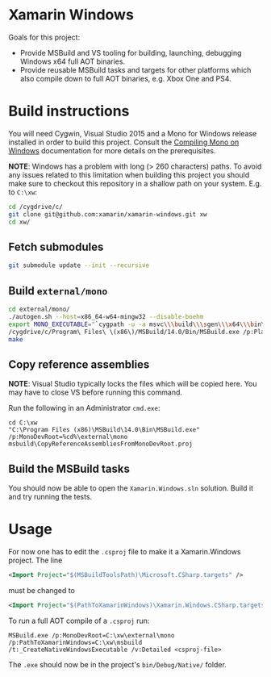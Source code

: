 Xamarin Windows
===============

Goals for this project:

 * Provide MSBuild and VS tooling for building, launching, debugging Windows
   x64 full AOT binaries.
 * Provide reusable MSBuild tasks and targets for other platforms which also
   compile down to full AOT binaries, e.g. Xbox One and PS4.

# Build instructions

You will need Cygwin, Visual Studio 2015 and a Mono for Windows release
installed in order to build this project. Consult the [Compiling Mono on
Windows](http://www.mono-project.com/docs/compiling-mono/windows/)
documentation for more details on the prerequisites.

**NOTE**: Windows has a problem with long (> 260 characters) paths. To avoid
any issues related to this limitation when building this project you should
make sure to checkout this repository in a shallow path on your system. E.g.
to `C:\xw`:

```bash
cd /cygdrive/c/
git clone git@github.com:xamarin/xamarin-windows.git xw
cd xw/
```

## Fetch submodules

```bash
git submodule update --init --recursive
```

## Build `external/mono`

```bash
cd external/mono/
./autogen.sh --host=x86_64-w64-mingw32 --disable-boehm
export MONO_EXECUTABLE="`cygpath -u -a msvc\\\build\\\sgen\\\x64\\\bin\\\Release\\\mono-sgen.exe`"
/cygdrive/c/Program\ Files\ \(x86\)/MSBuild/14.0/Bin/MSBuild.exe /p:PlatformToolset=v140 /p:Platform=x64 /p:Configuration=Release /p:MONO_TARGET_GC=sgen msvc/mono.sln
make
```

## Copy reference assemblies

**NOTE**: Visual Studio typically locks the files which will be copied here.
You may have to close VS before running this command.

Run the following in an Administrator `cmd.exe`:
```
cd C:\xw
"C:\Program Files (x86)\MSBuild\14.0\Bin\MSBuild.exe" /p:MonoDevRoot=%cd%\external\mono msbuild\CopyReferenceAssembliesFromMonoDevRoot.proj
```

## Build the MSBuild tasks

You should now be able to open the `Xamarin.Windows.sln` solution. Build it
and try running the tests.

# Usage

For now one has to edit the `.csproj` file to make it a Xamarin.Windows
project. The line

```xml
<Import Project="$(MSBuildToolsPath)\Microsoft.CSharp.targets" />
```

must be changed to 

```xml
<Import Project="$(PathToXamarinWindows)\Xamarin.Windows.CSharp.targets" />
```

To run a full AOT compile of a `.csproj` run:

```
MSBuild.exe /p:MonoDevRoot=C:\xw\external\mono /p:PathToXamarinWindows=C:\xw\msbuild /t:_CreateNativeWindowsExecutable /v:Detailed <csproj-file>
```

The `.exe` should now be in the project's `bin/Debug/Native/` folder.
